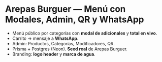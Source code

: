 # Arepas Burguer — Menú con Modales, Admin, QR y WhatsApp

- Menú público por categorías con **modal de adicionales** y **total en vivo**.
- Carrito → mensaje a **WhatsApp**.
- Admin: Productos, Categorías, Modificadores, QR.
- Prisma + Postgres (Neon). **Seed real** de Arepas Burguer.
- Branding: **logo header** y **marca de agua**.
